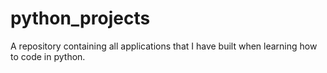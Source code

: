 # python_projects
A repository containing all applications that I have built when learning how to code in python.
